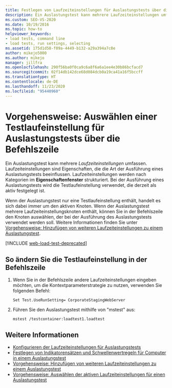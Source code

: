 ```yaml
---
title: Festlegen von Laufzeiteinstellungen für Auslastungstests über die Befehlszeile
description: Ein Auslastungstest kann mehrere Laufzeiteinstellungen umfassen. Laufzeiteinstellungen sind Eigenschaften, die die Art der Ausführung eines Auslastungstests beeinflussen. Lernen Sie, Laufzeiteinstellungen über die Befehlszeile zu laden.
ms.custom: SEO-VS-2020
ms.date: 10/19/2016
ms.topic: how-to
helpviewer_keywords:
- load tests, command line
- load tests, run settings, selecting
ms.assetid: 175d1d58-f09a-4449-b132-a29a394a7c8e
author: mikejo5000
ms.author: mikejo
manager: jillfra
ms.openlocfilehash: 290f56ba0f0ca9c6a8f6a6a1ee4e30b86bcfacd7
ms.sourcegitcommit: 02f14db142dce68d084dcb0a19ca41a16f5bccff
ms.translationtype: HT
ms.contentlocale: de-DE
ms.lasthandoff: 11/23/2020
ms.locfileid: "95440960"
---
```

# <a name="how-to-select-a-load-test-run-setting-to-use-from-the-command-line"></a>Vorgehensweise: Auswählen einer Testlaufeinstellung für Auslastungstests über die Befehlszeile

Ein Auslastungstest kann mehrere *Laufzeiteinstellungen* umfassen. Laufzeiteinstellungen sind Eigenschaften, die die Art der Ausführung eines Auslastungstests beeinflussen. Laufzeiteinstellungen werden nach Kategorien im **Eigenschaftenfenster** strukturiert. Bei der Ausführung eines Auslastungstests wird die Testlaufeinstellung verwendet, die derzeit als aktiv festgelegt ist.

Wenn der Auslastungstest nur eine Testlaufeinstellung enthält, handelt es sich dabei immer um den aktiven Knoten. Wenn der Auslastungstest mehrere Laufzeiteinstellungsknoten enthält, können Sie in der Befehlszeile den Knoten auswählen, der bei der Ausführung des Auslastungstests verwendet werden soll. Weitere Informationen finden Sie unter [Vorgehensweise: Hinzufügen von weiteren Laufzeiteinstellungen zu einem Auslastungstest](../test/how-to-add-additional-run-settings-to-a-load-test.md).

[!INCLUDE [web-load-test-deprecated](includes/web-load-test-deprecated.md)]

## <a name="to-change-the-run-setting-from-the-command-line"></a>So ändern Sie die Testlaufeinstellung in der Befehlszeile

1. Wenn Sie in der Befehlszeile andere Laufzeiteinstellungen eingeben möchten, um die Kontextparameterstrategie zu nutzen, verwenden Sie folgenden Befehl:

    `Set Test.UseRunSetting= CorporateStagingWebServer`

2. Führen Sie den Auslastungstest mithilfe von "mstest" aus:

    `mstest /testcontainer:loadtest1.loadtest`

## <a name="see-also"></a>Weitere Informationen

- [Konfigurieren der Laufzeiteinstellungen für Auslastungstests](../test/configure-load-test-run-settings.md)
- [Festlegen von Indikatorensätzen und Schwellenwertregeln für Computer in einem Auslastungstest](../test/specify-counter-sets-and-threshold-rules-for-load-testing.md)
- [Vorgehensweise: Hinzufügen von weiteren Laufzeiteinstellungen zu einem Auslastungstest](../test/how-to-add-additional-run-settings-to-a-load-test.md)
- [Vorgehensweise: Auswählen der aktiven Laufzeiteinstellungen für einen Auslastungstest](../test/how-to-select-the-active-run-setting-for-a-load-test.md)
